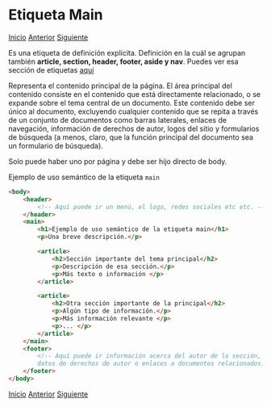 # Etiqueta Main

[Inicio](../README.md) [Anterior](f_encabezados.md) [Siguiente](h_header-y-footer.md)

Es una etiqueta de definición explícita. Definición en la cuál se agrupan también **article, section, header, footer, aside y nav**. Puedes ver esa sección de etiquetas [aquí](h_header-y-footer.md)

Representa el contenido principal de la página. El área principal del contenido consiste en el contenido que está directamente relacionado, o se expande sobre el tema central de un documento. Este contenido debe ser único al documento, excluyendo cualquier contenido que se repita a través de un conjunto de documentos como barras laterales, enlaces de navegación, información de derechos de autor, logos del sitio y formularios de búsqueda (a menos, claro, que la función principal del documento sea un formulario de búsqueda).

Solo puede haber uno por página y debe ser hijo directo de body.

Ejemplo de uso semántico de la etiqueta `main`

```html
<body>
    <header>
        <!-- Aquí puede ir un menú, el logo, redes sociales etc etc. -->
    </header>
    <main>
        <h1>Ejemplo de uso semántico de la etiqueta main</h1>
        <p>Una breve descripción.</p>

        <article>
            <h2>Sección importante del tema principal</h2>
            <p>Descripción de esa sección.</p>
            <p>Más texto o información </p>
        </article>

        <article>
            <h2>Otra sección importante de la principal</h2>
            <p>Algún tipo de información.</p>
            <p>Más información relevante </p>
            <p>... </p>
        </article>
    </main>
    <footer>
        <!-- Aquí puede ir información acerca del autor de la sección, 
        datos de derechos de autor o enlaces a documentos relacionados. -->
    </footer>
</body>
```

[Inicio](../README.md) [Anterior](f_encabezados.md) [Siguiente](h_header-y-footer.md)
